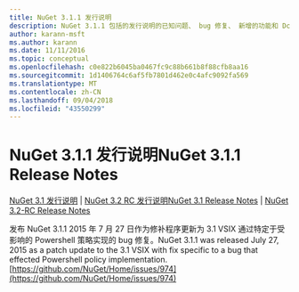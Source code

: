 ```yaml
---
title: NuGet 3.1.1 发行说明
description: NuGet 3.1.1 包括的发行说明的已知问题、 bug 修复、 新增的功能和 Dcr。
author: karann-msft
ms.author: karann
ms.date: 11/11/2016
ms.topic: conceptual
ms.openlocfilehash: c0e822b6045ba0467fc9c88b661b8f88cfb8aa16
ms.sourcegitcommit: 1d1406764c6af5fb7801d462e0c4afc9092fa569
ms.translationtype: MT
ms.contentlocale: zh-CN
ms.lasthandoff: 09/04/2018
ms.locfileid: "43550299"
---
```

# <a name="nuget-311-release-notes"></a><span data-ttu-id="35621-103">NuGet 3.1.1 发行说明</span><span class="sxs-lookup"><span data-stu-id="35621-103">NuGet 3.1.1 Release Notes</span></span>

<span data-ttu-id="35621-104">[NuGet 3.1 发行说明](../release-notes/nuget-3.1.md) | [NuGet 3.2 RC 发行说明](../release-notes/nuget-3.2-RC.md)</span><span class="sxs-lookup"><span data-stu-id="35621-104">[NuGet 3.1 Release Notes](../release-notes/nuget-3.1.md) | [NuGet 3.2-RC Release Notes](../release-notes/nuget-3.2-RC.md)</span></span>

<span data-ttu-id="35621-105">发布 NuGet 3.1.1 2015 年 7 月 27 日作为修补程序更新为 3.1 VSIX 通过特定于受影响的 Powershell 策略实现的 bug 修复。</span><span class="sxs-lookup"><span data-stu-id="35621-105">NuGet 3.1.1 was released July 27, 2015 as a patch update to the 3.1 VSIX with fix specific to a bug that effected Powershell policy implementation.</span></span>
[https://github.com/NuGet/Home/issues/974](https://github.com/NuGet/Home/issues/974)